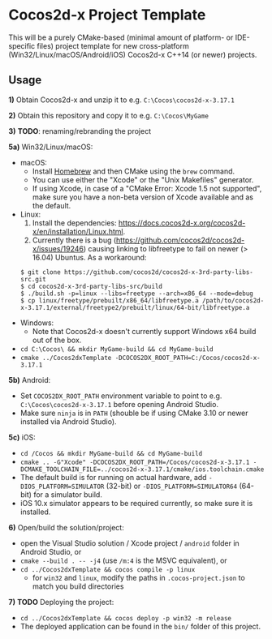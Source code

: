 # Cocos2d-x Project Template

This will be a purely CMake-based (minimal amount of platform- or IDE-specific files) project template for new cross-platform (Win32/Linux/macOS/Android/iOS) Cocos2d-x C++14 (or newer) projects.

## Usage
**1)** Obtain Cocos2d-x and unzip it to e.g. `C:\Cocos\cocos2d-x-3.17.1`

**2)** Obtain this repository and copy it to e.g. `C:\Cocos\MyGame`

**3)** **TODO**: renaming/rebranding the project

**5a)** Win32/Linux/macOS:
- macOS:
    - Install [Homebrew](https://brew.sh/) and then CMake using the `brew` command.
    - You can use either the "Xcode" or the "Unix Makefiles" generator.
    - If using Xcode, in case of a "CMake Error: Xcode 1.5 not supported", make sure you have a non-beta version of Xcode available and as the default.
- Linux:
  1. Install the dependencies: https://docs.cocos2d-x.org/cocos2d-x/en/installation/Linux.html.
  2. Currently there is a bug (https://github.com/cocos2d/cocos2d-x/issues/19246) causing linking to libfreetype to fail on newer (> 16.04) Ubuntus. As a workaround:
    ```
    $ git clone https://github.com/cocos2d/cocos2d-x-3rd-party-libs-src.git
    $ cd cocos2d-x-3rd-party-libs-src/build
    $ ./build.sh -p=linux --libs=freetype --arch=x86_64 --mode=debug
    $ cp linux/freetype/prebuilt/x86_64/libfreetype.a /path/to/cocos2d-x-3.17.1/external/freetype2/prebuilt/linux/64-bit/libfreetype.a
    ```
- Windows:
    -  Note that Cocos2d-x doesn't currently support Windows x64 build out of the box.
- `cd C:\Cocos\ && mkdir MyGame-build && cd MyGame-build`
- `cmake ../Cocos2dxTemplate -DCOCOS2DX_ROOT_PATH=C:/Cocos/cocos2d-x-3.17.1`

**5b)** Android:
- Set `COCOS2DX_ROOT_PATH` environment variable to point to e.g. `C:\Cocos\cocos2d-x-3.17.1` before opening Android Studio.
- Make sure `ninja` is in `PATH` (shouble be if using CMake 3.10 or newer installed via Android Studio).

**5c)** iOS:
- `cd /Cocos && mkdir MyGame-build && cd MyGame-build`
- `cmake .. -G"Xcode" -DCOCOS2DX_ROOT_PATH=/Cocos/cocos2d-x-3.17.1 -DCMAKE_TOOLCHAIN_FILE=../cocos2d-x-3.17.1/cmake/ios.toolchain.cmake`
- The default build is for running on actual hardware, add `-DIOS_PLATFORM=SIMULATOR` (32-bit) or `-DIOS_PLATFORM=SIMULATOR64` (64-bit) for a simulator build.
- iOS 10.x simulator appears to be required currently, so make sure it is installed.

**6)** Open/build the solution/project:
- open the Visual Studio solution / Xcode project / `android` folder in Android Studio, or
- `cmake --build . -- -j4` (use `/m:4` is the MSVC equivalent), or
- `cd ../Cocos2dxTemplate && cocos compile -p linux`
  - for `win32` and `linux`, modify the paths in `.cocos-project.json` to match you build directories

**7)** **TODO** Deploying the project:
- `cd ../Cocos2dxTemplate && cocos deploy -p win32 -m release`
- The deployed application can be found in the `bin/` folder of this project.